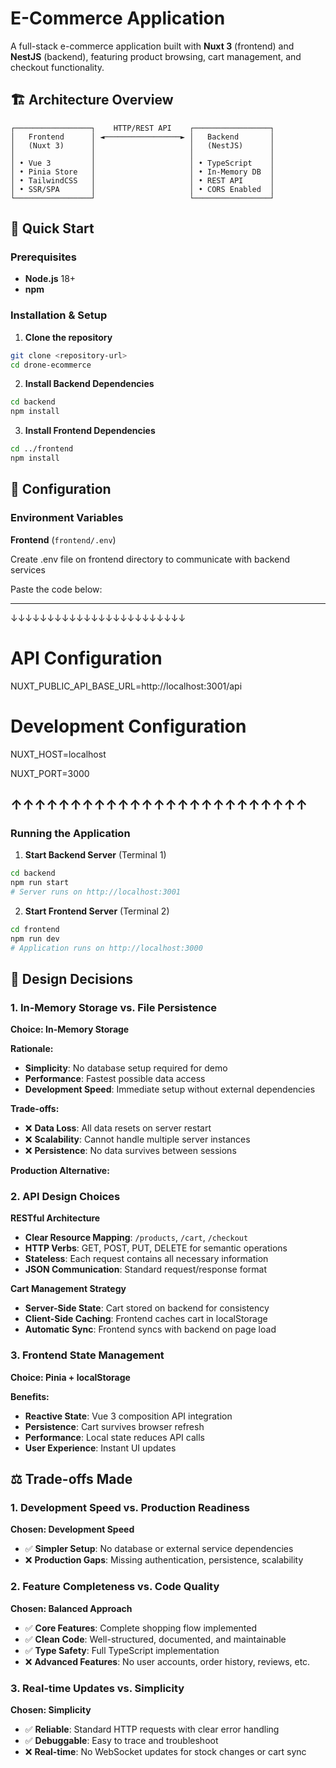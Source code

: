 # E-Commerce Application

A full-stack e-commerce application built with **Nuxt 3** (frontend) and **NestJS** (backend), featuring product browsing, cart management, and checkout functionality.

## 🏗️ Architecture Overview

```
┌─────────────────┐    HTTP/REST API    ┌─────────────────┐
│   Frontend      │ ◄─────────────────► │   Backend       │
│   (Nuxt 3)      │                     │   (NestJS)      │
│                 │                     │                 │
│ • Vue 3         │                     │ • TypeScript    │
│ • Pinia Store   │                     │ • In-Memory DB  │
│ • TailwindCSS   │                     │ • REST API      │
│ • SSR/SPA       │                     │ • CORS Enabled  │
└─────────────────┘                     └─────────────────┘
```

## 🚀 Quick Start

### Prerequisites

- **Node.js** 18+
- **npm**

### Installation & Setup

1. **Clone the repository**

```bash
git clone <repository-url>
cd drone-ecommerce
```

2. **Install Backend Dependencies**

```bash
cd backend
npm install
```

3. **Install Frontend Dependencies**

```bash
cd ../frontend
npm install
```

## 🔧 Configuration

### Environment Variables

**Frontend** (`frontend/.env`)

Create .env file on frontend directory to communicate with backend services

Paste the code below:

---
↓↓↓↓↓↓↓↓↓↓↓↓↓↓↓↓↓↓↓↓↓↓↓↓
# API Configuration

NUXT_PUBLIC_API_BASE_URL=http://localhost:3001/api

# Development Configuration

NUXT_HOST=localhost

NUXT_PORT=3000

↑↑↑↑↑↑↑↑↑↑↑↑↑↑↑↑↑↑↑↑↑↑↑↑↑
---

### Running the Application

1. **Start Backend Server** (Terminal 1)

```bash
cd backend
npm run start
# Server runs on http://localhost:3001
```

2. **Start Frontend Server** (Terminal 2)

```bash
cd frontend
npm run dev
# Application runs on http://localhost:3000
```

## 🎯 Design Decisions

### 1. **In-Memory Storage vs. File Persistence**

**Choice: In-Memory Storage**

**Rationale:**

- **Simplicity**: No database setup required for demo
- **Performance**: Fastest possible data access
- **Development Speed**: Immediate setup without external dependencies

**Trade-offs:**

- ❌ **Data Loss**: All data resets on server restart
- ❌ **Scalability**: Cannot handle multiple server instances
- ❌ **Persistence**: No data survives between sessions

**Production Alternative:**

### 2. **API Design Choices**

**RESTful Architecture**

- **Clear Resource Mapping**: `/products`, `/cart`, `/checkout`
- **HTTP Verbs**: GET, POST, PUT, DELETE for semantic operations
- **Stateless**: Each request contains all necessary information
- **JSON Communication**: Standard request/response format

**Cart Management Strategy**

- **Server-Side State**: Cart stored on backend for consistency
- **Client-Side Caching**: Frontend caches cart in localStorage
- **Automatic Sync**: Frontend syncs with backend on page load

### 3. **Frontend State Management**

**Choice: Pinia + localStorage**

**Benefits:**

- **Reactive State**: Vue 3 composition API integration
- **Persistence**: Cart survives browser refresh
- **Performance**: Local state reduces API calls
- **User Experience**: Instant UI updates

## ⚖️ Trade-offs Made

### 1. **Development Speed vs. Production Readiness**

**Chosen: Development Speed**

- ✅ **Simpler Setup**: No database or external service dependencies
- ❌ **Production Gaps**: Missing authentication, persistence, scalability

### 2. **Feature Completeness vs. Code Quality**

**Chosen: Balanced Approach**

- ✅ **Core Features**: Complete shopping flow implemented
- ✅ **Clean Code**: Well-structured, documented, and maintainable
- ✅ **Type Safety**: Full TypeScript implementation
- ❌ **Advanced Features**: No user accounts, order history, reviews, etc.

### 3. **Real-time Updates vs. Simplicity**

**Chosen: Simplicity**

- ✅ **Reliable**: Standard HTTP requests with clear error handling
- ✅ **Debuggable**: Easy to trace and troubleshoot
- ❌ **Real-time**: No WebSocket updates for stock changes or cart sync
